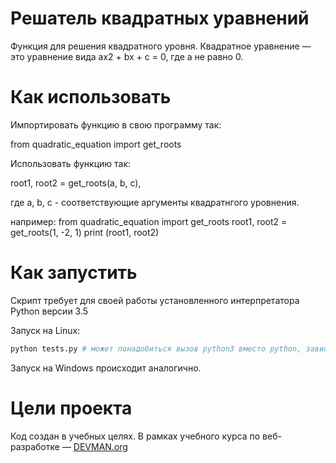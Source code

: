 # Решатель квадратных уравнений

Функция для решения квадратного уровня.
Квадратное уравнение — это уравнение вида ax2 + bx + c = 0, где a не равно 0.
# Как использовать
Импортировать функцию в свою программу так:

from quadratic_equation import get_roots

Использовать функцию так:

root1, root2 = get_roots(a, b, c),

где a, b, c - соответствующие аргументы квадратнгого уровнения.

например:
from quadratic_equation import get_roots
root1, root2 = get_roots(1, -2, 1)
print (root1, root2)

# Как запустить

Скрипт требует для своей работы установленного интерпретатора Python версии 3.5

Запуск на Linux:

```bash
python tests.py # может понадобиться вызов python3 вместо python, зависит от настроек операционной системы
```

Запуск на Windows происходит аналогично.

# Цели проекта

Код создан в учебных целях. В рамках учебного курса по веб-разработке ― [DEVMAN.org](https://devman.org)
